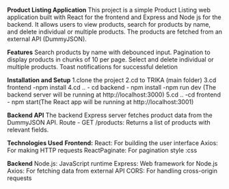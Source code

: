 **Product Listing Application**
This project is a simple Product Listing web application built with React for the frontend and Express and Node js for the backend. 
It allows users to view products, search for products by name, and delete individual or multiple products.
The products are fetched from an external API (DummyJSON).

**Features**
      Search products by name with debounced input.
      Pagination to display products in chunks of 10 per page.
      Select and delete individual or multiple products.
      Toast notifications for successful deletion
      
  **Installation and Setup**
  1.clone the project
  2.cd to TRIKA (main folder)
  3.cd frontend -npm install
  4.cd .. - cd backend - npm install -npm run dev (The backend server will be running at http://localhost:3000)
  5.cd .. -cd frontend - npm start(The React app will be running at http://localhost:3001)

**Backend API**
The backend Express server fetches product data from the DummyJSON API.
Route - GET /products: Returns a list of products with relevant fields.


**Technologies Used**
    **Frontend:**
          React: For building the user interface
          Axios: For making HTTP requests
          ReactPaginate: For pagination
          style :css
          
  **Backend**
      Node.js: JavaScript runtime
      Express: Web framework for Node.js
      Axios: For fetching data from external API
      CORS: For handling cross-origin requests

    
